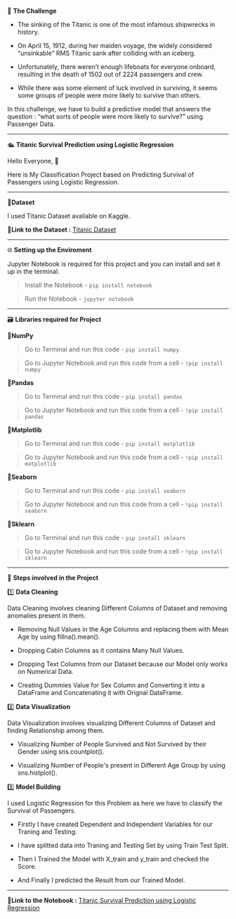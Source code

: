 🎯 **The Challenge**

- The sinking of the Titanic is one of the most infamous shipwrecks in history.

- On April 15, 1912, during her maiden voyage, the widely considered “unsinkable” RMS Titanic sank after colliding with an iceberg.

- Unfortunately, there weren’t enough lifeboats for everyone onboard, resulting in the death of 1502 out of 2224 passengers and crew.

- While there was some element of luck involved in surviving, it seems some groups of people were more likely to survive than others.

In this challenge, we have to build a predictive model that answers the question : “what sorts of people were more likely to survive?” using Passenger Data.

-------------------------------------

🛳️ **Titanic Survival Prediction using Logistic Regression**

Hello Everyone, 👋 

Here is My Classification Project based on Predicting Survival of Passengers using Logistic Regression.

----------------------------------------

🔸**Dataset**

I used Titanic Dataset avaliable on Kaggle.

📍**Link to the Dataset :** [Titanic Dataset](https://www.kaggle.com/competitions/titanic/data?select=test.csv)

----------------------------------------

🌐 **Setting up the Enviroment**

Jupyter Notebook is required for this project and you can install and set it up in the terminal.

> Install the Notebook - `pip install notebook`

> Run the Notebook - `jupyter notebook`

------------------------------------------

🗃️ **Libraries required for Project**

🔸**NumPy**

> Go to Terminal and run this code - `pip install numpy`

> Go to Jupyter Notebook and run this code from a cell - `!pip install numpy`

🔸**Pandas**

> Go to Terminal and run this code - `pip install pandas`

> Go to Jupyter Notebook and run this code from a cell - `!pip install pandas`

🔸**Matplotlib**

> Go to Terminal and run this code - `pip install matplotlib`

> Go to Jupyter Notebook and run this code from a cell - `!pip install matplotlib`

🔸**Seaborn**

> Go to Terminal and run this code - `pip install seaborn`

> Go to Jupyter Notebook and run this code from a cell - `!pip install seaborn`

🔸**Sklearn**

> Go to Terminal and run this code - `pip install sklearn`

> Go to Jupyter Notebook and run this code from a cell - `!pip install sklearn`

--------------------------------------------

📝 **Steps involved in the Project**

1️⃣ **Data Cleaning**

Data Cleaning involves cleaning Different Columns of Dataset and removing anomalies present in them.

- Removing Null Values in the Age Columns and replacing them with Mean Age by using fillna().mean().

- Dropping Cabin Columns as it contains Many Null Values.

- Dropping Text Columns from our Dataset because our Model only works on Numerical Data.

- Creating Dummies Value for Sex Column and Converting it into a DataFrame and Concatenating it with Orignal DataFrame.

2️⃣ **Data Visualization**

Data Visualization involves visualizing Different Columns of Dataset and finding Relationship among them.

- Visualizing Number of People Survived and Not Survived by their Gender using sns.countplot().

- Visualizing Number of People's present in Different Age Group by using sns.histplot().

3️⃣ **Model Building**

I used Logistic Regression for this Problem as here we have to classify the Survival of Passengers.

- Firstly I have created Dependent and Independent Variables for our Traning and Testing.

- I have splitted data into Traning and Testing Set by using Train Test Split.

- Then I Trained the Model with X_train and y_train and checked the Score.

- And Finally I predicted the Result from our Trained Model.

---------------------------------------

📍**Link to the Notebook :** [Titanic Survival Prediction using Logistic Regression](https://www.kaggle.com/code/themrityunjaypathak/titanic-survival-prediction)
